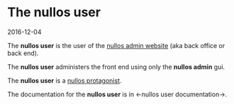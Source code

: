 The nullos user
=======================
2016-12-04




The **nullos user** is the user of the [nullos admin website](https://github.com/lingtalfi/nullos-admin/tree/master/doc/official/nomenclature-and-general-concepts/nullos-admin.md) (aka back office or back end).


The **nullos user** administers the front end using only the **nullos admin** gui. 


The **nullos user** is a [nullos protagonist](https://github.com/lingtalfi/nullos-admin/tree/master/doc/official/nomenclature-and-general-concepts/nullos-protagonists.md).


The documentation for the **nullos user** is in <-nullos user documentation->.